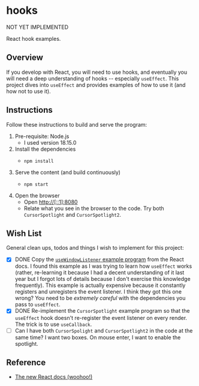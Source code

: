 # hooks

NOT YET IMPLEMENTED

React hook examples.


## Overview

If you develop with React, you will need to use hooks, and eventually you will need a deep understanding of hooks --
especially `useEffect`. This project dives into `useEffect` and provides examples of how to use it (and how not to use
it). 


## Instructions

Follow these instructions to build and serve the program:

1. Pre-requisite: Node.js
    * I used version 18.15.0
2. Install the dependencies
    * ```shell
      npm install
      ```
3. Serve the content (and build continuously)
    * ```shell
      npm start
      ```
4. Open the browser
    * Open <http://[::1]:8080>
    * Relate what you see in the browser to the code. Try both `CursorSpotlight` and `CursorSpotlight2`. 


## Wish List

General clean ups, todos and things I wish to implement for this project:

* [x] DONE Copy the [`useWindowListener` example program](https://react.dev/reference/react/useEffect#examples-custom-hooks)
  from the React docs. I found this example as I was trying to learn how `useEffect` works (rather, re-learning it
  because I had a decent understanding of it last year but I forgot lots of details because I don't exercise this
  knowledge frequently). This example is actually expensive because it constantly registers and unregisters the event
  listener. I think they got this one wrong? You need to be *extremely careful* with the dependencies you pass to `useEffect`.
* [x] DONE Re-implement the `CursorSpotlight` example program so that the `useEffect` hook doesn't re-register
  the event listener on every render. The trick is to use `useCallback`.
* [ ] Can I have both `CursorSpolight` and `CursorSpotlight2` in the code at the same time? I want two boxes. On mouse
  enter, I want to enable the spotlight.

## Reference

* [The new React docs (woohoo!)](https://react.dev/)
